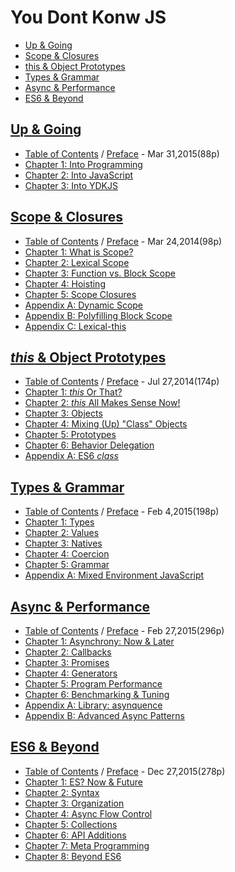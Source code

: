 # You Dont Konw JS 
* [Up & Going](https://github.com/kiyounglee/You-Dont-Know-JS/blob/master/up%20&%20going/README.md#you-dont-know-js-up--going) 
* [Scope & Closures](https://github.com/kiyounglee/You-Dont-Know-JS/blob/master/scope%20&%20closures/README.md#you-dont-know-js-scope--closures) 
* [this & Object Prototypes](https://github.com/kiyounglee/You-Dont-Know-JS/blob/master/this%20&%20object%20prototypes/README.md#you-dont-know-js-this--object-prototypes)
* [Types & Grammar](https://github.com/kiyounglee/You-Dont-Know-JS/blob/master/types%20&%20grammar/README.md#you-dont-know-js-types--grammar) 
* [Async & Performance](https://github.com/kiyounglee/You-Dont-Know-JS/blob/master/async%20&%20performance/README.md#you-dont-know-js-async--performance) 
* [ES6 & Beyond](https://github.com/kiyounglee/You-Dont-Know-JS/blob/master/es6%20&%20beyond/README.md#you-dont-know-js-es6--beyond)

## [Up & Going](https://github.com/kiyounglee/You-Dont-Know-JS/blob/master/up%20&%20going/README.md#you-dont-know-js-up--going)   
* [Table of Contents](https://github.com/kiyounglee/You-Dont-Know-JS/blob/master/up%20%26%20going/toc.md) / [Preface](https://github.com/kiyounglee/You-Dont-Know-JS/blob/master/preface.md) - Mar 31,2015(88p)
* [Chapter 1: Into Programming](https://github.com/kiyounglee/You-Dont-Know-JS/blob/master/up%20%26%20going/ch1.md)
* [Chapter 2: Into JavaScript](https://github.com/kiyounglee/You-Dont-Know-JS/blob/master/up%20%26%20going/ch2.md)
* [Chapter 3: Into YDKJS](https://github.com/kiyounglee/You-Dont-Know-JS/blob/master/up%20%26%20going/ch3.md)

## [Scope & Closures](https://github.com/kiyounglee/You-Dont-Know-JS/blob/master/scope%20&%20closures/README.md#you-dont-know-js-scope--closures)   
* [Table of Contents](https://github.com/kiyounglee/You-Dont-Know-JS/blob/master/scope%20%26%20closures/toc.md) / [Preface](https://github.com/kiyounglee/You-Dont-Know-JS/blob/master/preface.md) - Mar 24,2014(98p)
* [Chapter 1: What is Scope?](https://github.com/kiyounglee/You-Dont-Know-JS/blob/master/scope%20%26%20closures/ch1.md)
* [Chapter 2: Lexical Scope](https://github.com/kiyounglee/You-Dont-Know-JS/blob/master/scope%20%26%20closures/ch2.md)
* [Chapter 3: Function vs. Block Scope](https://github.com/kiyounglee/You-Dont-Know-JS/blob/master/scope%20%26%20closures/ch3.md)
* [Chapter 4: Hoisting](https://github.com/kiyounglee/You-Dont-Know-JS/blob/master/scope%20%26%20closures/ch4.md)
* [Chapter 5: Scope Closures](https://github.com/kiyounglee/You-Dont-Know-JS/blob/master/scope%20%26%20closures/ch5.md)
* [Appendix A: Dynamic Scope](https://github.com/kiyounglee/You-Dont-Know-JS/blob/master/scope%20%26%20closures/apA.md)
* [Appendix B: Polyfilling Block Scope](https://github.com/kiyounglee/You-Dont-Know-JS/blob/master/scope%20%26%20closures/apB.md)
* [Appendix C: Lexical-this](https://github.com/kiyounglee/You-Dont-Know-JS/blob/master/scope%20%26%20closures/apC.md)

## [*this* & Object Prototypes](https://github.com/kiyounglee/You-Dont-Know-JS/blob/master/this%20&%20object%20prototypes/README.md#you-dont-know-js-this--object-prototypes)   
* [Table of Contents](https://github.com/kiyounglee/You-Dont-Know-JS/blob/master/this%20%26%20object%20prototypes/toc.md) / [Preface](https://github.com/kiyounglee/You-Dont-Know-JS/blob/master/preface.md) - Jul 27,2014(174p)
* [Chapter 1: *this* Or That?](https://github.com/kiyounglee/You-Dont-Know-JS/blob/master/this%20%26%20object%20prototypes/ch1.md)
* [Chapter 2: *this* All Makes Sense Now!](https://github.com/kiyounglee/You-Dont-Know-JS/blob/master/this%20%26%20object%20prototypes/ch2.md)
* [Chapter 3: Objects](https://github.com/kiyounglee/You-Dont-Know-JS/blob/master/this%20%26%20object%20prototypes/ch3.md)
* [Chapter 4: Mixing (Up) "Class" Objects](https://github.com/kiyounglee/You-Dont-Know-JS/blob/master/this%20%26%20object%20prototypes/ch4.md)
* [Chapter 5: Prototypes](https://github.com/kiyounglee/You-Dont-Know-JS/blob/master/this%20%26%20object%20prototypes/ch5.md)
* [Chapter 6: Behavior Delegation](https://github.com/kiyounglee/You-Dont-Know-JS/blob/master/this%20%26%20object%20prototypes/ch6.md)
* [Appendix A: ES6 *class*](https://github.com/kiyounglee/You-Dont-Know-JS/blob/master/this%20%26%20object%20prototypes/apA.md)

## [Types & Grammar](https://github.com/kiyounglee/You-Dont-Know-JS/blob/master/types%20&%20grammar/README.md#you-dont-know-js-types--grammar)   
* [Table of Contents](https://github.com/kiyounglee/You-Dont-Know-JS/blob/master/types%20%26%20grammar/toc.md) / [Preface](https://github.com/kiyounglee/You-Dont-Know-JS/blob/master/preface.md) - Feb 4,2015(198p)
* [Chapter 1: Types](https://github.com/kiyounglee/You-Dont-Know-JS/blob/master/types%20%26%20grammar/ch1.md)
* [Chapter 2: Values](https://github.com/kiyounglee/You-Dont-Know-JS/blob/master/types%20%26%20grammar/ch2.md)
* [Chapter 3: Natives](https://github.com/kiyounglee/You-Dont-Know-JS/blob/master/types%20%26%20grammar/ch3.md)
* [Chapter 4: Coercion](https://github.com/kiyounglee/You-Dont-Know-JS/blob/master/types%20%26%20grammar/ch4.md)
* [Chapter 5: Grammar](https://github.com/kiyounglee/You-Dont-Know-JS/blob/master/types%20%26%20grammar/ch5.md)
* [Appendix A: Mixed Environment JavaScript](https://github.com/kiyounglee/You-Dont-Know-JS/blob/master/types%20%26%20grammar/apA.md)

## [Async & Performance](https://github.com/kiyounglee/You-Dont-Know-JS/blob/master/async%20&%20performance/README.md#you-dont-know-js-async--performance)   
* [Table of Contents](https://github.com/kiyounglee/You-Dont-Know-JS/blob/master/async%20%26%20performance/toc.md) /  [Preface](https://github.com/kiyounglee/You-Dont-Know-JS/blob/master/preface.md) - Feb 27,2015(296p)
* [Chapter 1: Asynchrony: Now & Later](https://github.com/kiyounglee/You-Dont-Know-JS/blob/master/async%20%26%20performance/ch1.md)
* [Chapter 2: Callbacks](https://github.com/kiyounglee/You-Dont-Know-JS/blob/master/async%20%26%20performance/ch2.md)
* [Chapter 3: Promises](https://github.com/kiyounglee/You-Dont-Know-JS/blob/master/async%20%26%20performance/ch3.md)
* [Chapter 4: Generators](https://github.com/kiyounglee/You-Dont-Know-JS/blob/master/async%20%26%20performance/ch4.md)
* [Chapter 5: Program Performance](https://github.com/kiyounglee/You-Dont-Know-JS/blob/master/async%20%26%20performance/ch5.md)
* [Chapter 6: Benchmarking & Tuning](https://github.com/kiyounglee/You-Dont-Know-JS/blob/master/async%20%26%20performance/ch6.md)
* [Appendix A: Library: asynquence](https://github.com/kiyounglee/You-Dont-Know-JS/blob/master/async%20%26%20performance/apA.md)
* [Appendix B: Advanced Async Patterns](https://github.com/kiyounglee/You-Dont-Know-JS/blob/master/async%20%26%20performance/apB.md)

## [ES6 & Beyond](https://github.com/kiyounglee/You-Dont-Know-JS/blob/master/es6%20&%20beyond/README.md#you-dont-know-js-es6--beyond)   
* [Table of Contents](https://github.com/kiyounglee/You-Dont-Know-JS/blob/master/es6%20%26%20beyond/toc.md) / [Preface](https://github.com/kiyounglee/You-Dont-Know-JS/blob/master/preface.md) - Dec 27,2015(278p)
* [Chapter 1: ES? Now & Future](https://github.com/kiyounglee/You-Dont-Know-JS/blob/master/es6%20%26%20beyond/ch1.md)
* [Chapter 2: Syntax](https://github.com/kiyounglee/You-Dont-Know-JS/blob/master/es6%20%26%20beyond/ch2.md)
* [Chapter 3: Organization](https://github.com/kiyounglee/You-Dont-Know-JS/blob/master/es6%20%26%20beyond/ch3.md)
* [Chapter 4: Async Flow Control](https://github.com/kiyounglee/You-Dont-Know-JS/blob/master/es6%20%26%20beyond/ch4.md)
* [Chapter 5: Collections](https://github.com/kiyounglee/You-Dont-Know-JS/blob/master/es6%20%26%20beyond/ch5.md)
* [Chapter 6: API Additions](https://github.com/kiyounglee/You-Dont-Know-JS/blob/master/es6%20%26%20beyond/ch6.md)
* [Chapter 7: Meta Programming](https://github.com/kiyounglee/You-Dont-Know-JS/blob/master/es6%20%26%20beyond/ch7.md)
* [Chapter 8: Beyond ES6](https://github.com/kiyounglee/You-Dont-Know-JS/blob/master/es6%20%26%20beyond/ch8.md)

